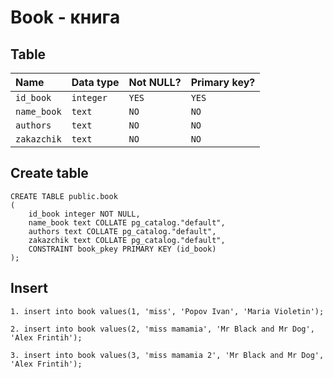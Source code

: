 # Book - книга


## Table

| Name                     | Data type     | Not NULL? | Primary key? |
|:------------------------ |:--------------|:----------|:-------------|
| `id_book`                | `integer`     | `YES`     | `YES`        |
| `name_book`              | `text`        | `NO`      | `NO`         |
| `authors`                | `text`        | `NO`      | `NO`         |
| `zakazchik`              | `text`        | `NO`      | `NO`         |


## Create table

```
CREATE TABLE public.book
(
    id_book integer NOT NULL,
    name_book text COLLATE pg_catalog."default",
    authors text COLLATE pg_catalog."default",
    zakazchik text COLLATE pg_catalog."default",
    CONSTRAINT book_pkey PRIMARY KEY (id_book)
);
```

## Insert

```
1. insert into book values(1, 'miss', 'Popov Ivan', 'Maria Violetin');

2. insert into book values(2, 'miss mamamia', 'Mr Black and Mr Dog', 'Alex Frintih');

3. insert into book values(3, 'miss mamamia 2', 'Mr Black and Mr Dog', 'Alex Frintih');
```
